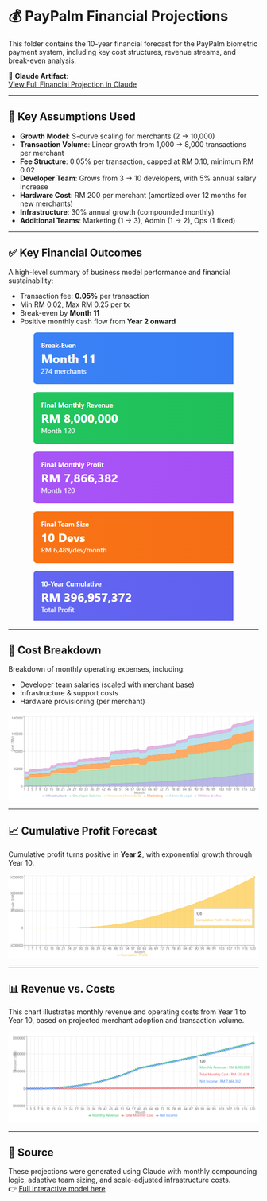 # 💰 PayPalm Financial Projections

This folder contains the 10-year financial forecast for the PayPalm biometric payment system, including key cost structures, revenue streams, and break-even analysis.

🔗 **Claude Artifact**:  
[View Full Financial Projection in Claude](https://claude.ai/public/artifacts/2d95476d-57f3-45ff-b905-064394ff8c95)

---

## 🧠 Key Assumptions Used

- **Growth Model**: S-curve scaling for merchants (2 → 10,000)  
- **Transaction Volume**: Linear growth from 1,000 → 8,000 transactions per merchant  
- **Fee Structure**: 0.05% per transaction, capped at RM 0.10, minimum RM 0.02  
- **Developer Team**: Grows from 3 → 10 developers, with 5% annual salary increase  
- **Hardware Cost**: RM 200 per merchant (amortized over 12 months for new merchants)  
- **Infrastructure**: 30% annual growth (compounded monthly)  
- **Additional Teams**: Marketing (1 → 3), Admin (1 → 2), Ops (1 fixed)

---

## ✅ Key Financial Outcomes

A high-level summary of business model performance and financial sustainability:

- Transaction fee: **0.05%** per transaction  
- Min RM 0.02, Max RM 0.25 per tx  
- Break-even by **Month 11**  
- Positive monthly cash flow from **Year 2 onward**

<p align="center">
  <img src="docs/key_outcomes.png" alt="Key Outcomes" />
</p>

---

## 🧾 Cost Breakdown

Breakdown of monthly operating expenses, including:
- Developer team salaries (scaled with merchant base)
- Infrastructure & support costs
- Hardware provisioning (per merchant)

![Cost Breakdown](docs/cost_breakdown.png)

---

## 📈 Cumulative Profit Forecast

Cumulative profit turns positive in **Year 2**, with exponential growth through Year 10.

![Cumulative Profit](docs/cumulative_profit.png)

---

## 📊 Revenue vs. Costs

This chart illustrates monthly revenue and operating costs from Year 1 to Year 10, based on projected merchant adoption and transaction volume.

![Revenue vs Costs](docs/revenue_vs_costs.png)

---

## 📁 Source

These projections were generated using Claude with monthly compounding logic, adaptive team sizing, and scale-adjusted infrastructure costs.  
👉 [Full interactive model here](https://claude.ai/public/artifacts/2d95476d-57f3-45ff-b905-064394ff8c95)
